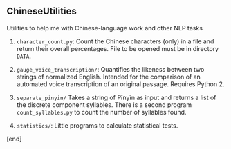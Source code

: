 ## ChineseUtilities

Utilities to help me with Chinese-language work and other NLP tasks

 1. `character_count.py`: Count the Chinese characters (only) in a file and return their overall percentages. File to be opened must be in directory `DATA`.

 1. `gauge_voice_transcription/`: Quantifies the likeness between two strings of normalized English. Intended for the comparison of an automated voice transcription of an original passage. Requires Python 2.

 1. `separate_pinyin/` Takes a string of Pīnyīn as input and returns a list of the discrete component syllables. There is a second program `count_syllables.py` to count the number of syllables found.

 1. `statistics/`: Little programs to calculate statistical tests.
 
[end]

